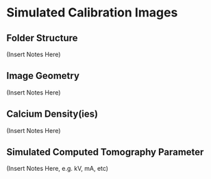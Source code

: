 # Simulated Calibration Images

## Folder Structure
(Insert Notes Here)

## Image Geometry
(Insert Notes Here)

## Calcium Density(ies)
(Insert Notes Here)

## Simulated Computed Tomography Parameter
(Insert Notes Here, e.g. kV, mA, etc)